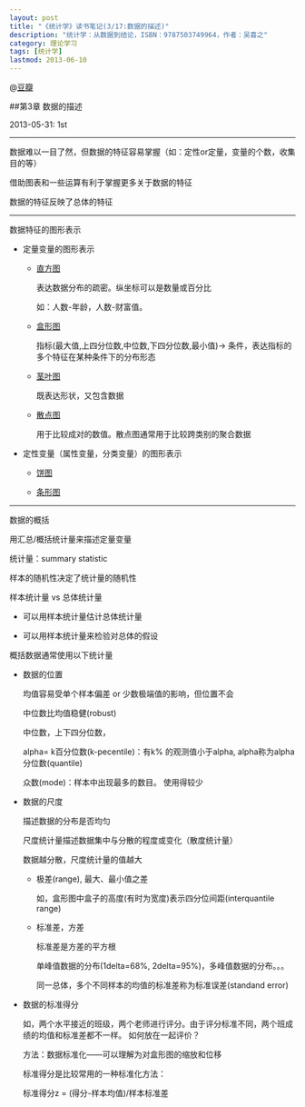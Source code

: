 ```yaml
---
layout: post
title: "《统计学》读书笔记(3/17:数据的描述)"
description: "统计学：从数据到结论，ISBN：9787503749964，作者：吴喜之"
category: 理论学习
tags: [统计学]
lastmod: 2013-06-10
---
```


@[豆瓣](http://book.douban.com/subject/2193810/)


##第3章 数据的描述

2013-05-31: 1st

---

数据难以一目了然，但数据的特征容易掌握（如：定性or定量，变量的个数，收集目的等）

借助图表和一些运算有利于掌握更多关于数据的特征

数据的特征反映了总体的特征

---

数据特征的图形表示

- 定量变量的图形表示

  + [直方图](http://zh.wikipedia.org/wiki/%E7%9B%B4%E6%96%B9%E5%9B%BE)

    表达数据分布的疏密。纵坐标可以是数量或百分比

    如：人数-年龄，人数-财富值。 

  + [盒形图](http://zh.wikipedia.org/wiki/%E7%AE%B1%E5%BD%A2%E5%9C%96) 

    指标(最大值,上四分位数,中位数,下四分位数,最小值)-> 条件，表达指标的多个特征在某种条件下的分布形态

  + [茎叶图](http://wiki.mbalib.com/wiki/%E8%8C%8E%E5%8F%B6%E5%9B%BE)

    既表达形状，又包含数据

  + [散点图](http://marslau.com/archives/713.html)

    用于比较成对的数值。散点图通常用于比较跨类别的聚合数据

- 定性变量（属性变量，分类变量）的图形表示

  + [饼图](http://marslau.com/archives/701.html)

  + [条形图](http://marslau.com/archives/710.html)

---

数据的概括

用汇总/概括统计量来描述定量变量

统计量：summary statistic

样本的随机性决定了统计量的随机性

样本统计量 vs 总体统计量

- 可以用样本统计量估计总体统计量

- 可以用样本统计量来检验对总体的假设

概括数据通常使用以下统计量

- 数据的位置

  均值容易受单个样本偏差 or 少数极端值的影响，但位置不会

  中位数比均值稳健(robust)

  中位数，上下四分位数，

  alpha= k百分位数(k-pecentile)：有k% 的观测值小于alpha,  alpha称为alpha分位数(quantile)

  众数(mode)：样本中出现最多的数目。 使用得较少

- 数据的尺度

  描述数据的分布是否均匀

  尺度统计量描述数据集中与分散的程度或变化（散度统计量）

  数据越分散，尺度统计量的值越大

  + 极差(range), 最大、最小值之差

    如，盒形图中盒子的高度(有时为宽度)表示四分位间距(interquantile range)

  + 标准差，方差

    标准差是方差的平方根

    单峰值数据的分布(1delta=68%, 2delta=95%)，多峰值数据的分布。。。

    同一总体，多个不同样本的均值的标准差称为标准误差(standand error)


- 数据的标准得分

  如，两个水平接近的班级，两个老师进行评分。由于评分标准不同，两个班成绩的均值和标准差都不一样。
  如何放在一起评价？

  方法：数据标准化——可以理解为对盒形图的缩放和位移

  标准得分是比较常用的一种标准化方法：

  标准得分z = (得分-样本均值)/样本标准差